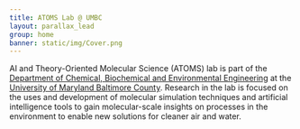 ```yaml
---
title: ATOMS Lab @ UMBC
layout: parallax_lead
group: home
banner: static/img/Cover.png
---
```



AI and Theory-Oriented Molecular Science (ATOMS) lab is part of the [Department of Chemical, Biochemical and Environmental Engineering](https://https://cbee.umbc.edu/) at the [University of Maryland Baltimore County](https://www.umbc.edu). Research in the lab is focused on the uses and development of molecular simulation techniques and artificial intelligence tools to gain molecular-scale insights on processes in the environment to enable new solutions for cleaner air and water.
